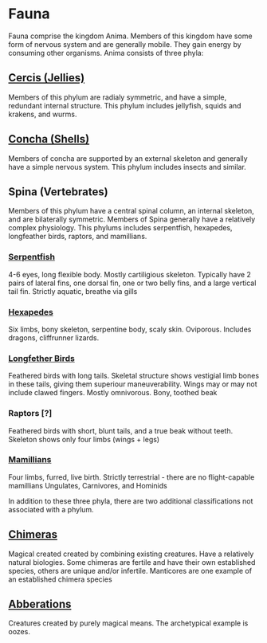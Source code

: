 # Fauna

Fauna comprise the kingdom Anima. Members of this kingdom have some form of nervous system and are generally mobile. They gain energy by consuming other organisms.
Anima consists of three phyla:

## [Cercis (Jellies)](./cercis)
Members of this phylum are radialy symmetric, and have a simple, redundant internal structure.
This phylum includes jellyfish, squids and krakens, and wurms.

## [Concha (Shells)](./concha)
Members of concha are supported by an external skeleton and generally have a simple nervous system.
This phylum includes insects and similar.

## Spina (Vertebrates)
Members of this phylum have a central spinal column, an internal skeleton, and are bilaterally symmetric. Members of Spina generally have a relatively complex physiology.
This phylums includes serpentfish, hexapedes, longfeather birds, raptors, and mamillians.

### [Serpentfish](./serpentfish)
4-6 eyes, long flexible body. Mostly cartiligious skeleton.
Typically have 2 pairs of lateral fins, one dorsal fin, one or two belly fins, and a large vertical tail fin.
Strictly aquatic, breathe via gills

### [Hexapedes](./hexapede_lizards)

Six limbs, bony skeleton, serpentine body, scaly skin. Oviporous.
Includes dragons, cliffrunner lizards.


### [Longfether Birds](./longfeather_birds)

Feathered birds with long tails.
Skeletal structure shows vestigial limb bones in these tails, giving them superiour maneuverability.
Wings may or may not include clawed fingers.
Mostly omnivorous. Bony, toothed beak


### Raptors [?]

Feathered birds with short, blunt tails, and a true beak without teeth.
Skeleton shows only four limbs (wings + legs)


### [Mamillians](./mamillians)

Four limbs, furred, live birth.
Strictly terrestrial - there are no flight-capable mamillians
Ungulates, Carnivores, and Hominids

In addition to these three phyla, there are two additional classifications not associated with a phylum.

## [Chimeras](./chimera)

Magical created created by combining existing creatures. 
Have a relatively natural biologies. Some chimeras are fertile and have their own established species, others are unique and/or infertile. Manticores are one example of an established chimera species

## [Abberations](./abberations)

Creatures created by purely magical means. The archetypical example is oozes.

